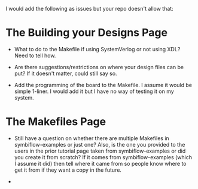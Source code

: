 I would add the following as issues but your repo doesn't allow that:

# The Building your Designs Page

- What to do to the Makefile if using SystemVerlog or not using XDL?  Need to tell how.

- Are there suggestions/restrictions on where your design files can be put?  If it doesn't matter, could still say so.

- Add the programming of the board to the Makefile.  I assume it would be simple 1-liner.  I would add it but I have no way of testing it on my system.

# The Makefiles Page

- Still have a question on whether there are multiple Makefiles in symbiflow-examples or just one?  Also, is the one you provided to the users in the prior tutorial page taken from symbiflow-examples or did you create it from scratch?   If it comes from symbiflow-examples (which I assume it did) then tell where it came from so people know where to get it from if they want a copy in the future.

- 
